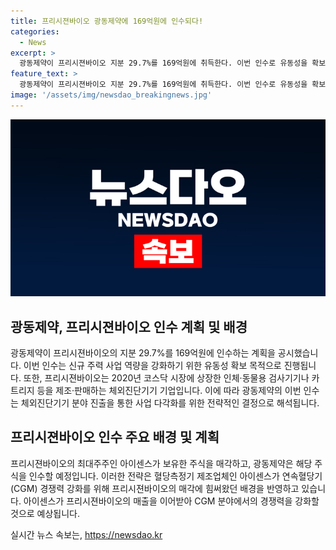 ```yaml
---
title: 프리시젼바이오 광동제약에 169억원에 인수되다!
categories:
  - News
excerpt: >
  광동제약이 프리시젼바이오 지분 29.7%를 169억원에 취득한다. 이번 인수로 유동성을 확보하고 개인맞춤형 헬스케어 사업을 강화할 계획이다. 아이센스는 프리시젼바이오 주식 28.2%를 161억원에 처분, CGM 경쟁력 강화를 목표로 함. 프리시젼바이오는 2020년 코스닥 상장한 체외진단기기 기업.
feature_text: >
  광동제약이 프리시젼바이오 지분 29.7%를 169억원에 취득한다. 이번 인수로 유동성을 확보하고 개인맞춤형 헬스케어 사업을 강화할 계획이다. 아이센스는 프리시젼바이오 주식 28.2%를 161억원에 처분, CGM 경쟁력 강화를 목표로 함. 프리시젼바이오는 2020년 코스닥 상장한 체외진단기기 기업.
image: '/assets/img/newsdao_breakingnews.jpg'
---
```


<p><img src="/assets/img/newsdao_breakingnews.jpg" alt="koreaapp 속보" /></p>

<h2 data-ke-size="size26">광동제약, 프리시젼바이오 인수 계획 및 배경</h2>

<p data-ke-size="size16">광동제약이 프리시젼바이오의 지분 29.7%를 169억원에 인수하는 계획을 공시했습니다. 이번 인수는 신규 주력 사업 역량을 강화하기 위한 유동성 확보 목적으로 진행됩니다. 또한, 프리시젼바이오는 2020년 코스닥 시장에 상장한 인체·동물용 검사기기나 카트리지 등을 제조·판매하는 체외진단기기 기업입니다. 이에 따라 광동제약의 이번 인수는 체외진단기기 분야 진출을 통한 사업 다각화를 위한 전략적인 결정으로 해석됩니다.</p>

<h2 data-ke-size="size26">프리시젼바이오 인수 주요 배경 및 계획</h2>

<p data-ke-size="size16">프리시젼바이오의 최대주주인 아이센스가 보유한 주식을 매각하고, 광동제약은 해당 주식을 인수할 예정입니다. 이러한 전략은 혈당측정기 제조업체인 아이센스가 연속혈당기(CGM) 경쟁력 강화를 위해 프리시젼바이오의 매각에 힘써왔던 배경을 반영하고 있습니다. 아이센스가 프리시젼바이오의 매출을 이어받아 CGM 분야에서의 경쟁력을 강화할 것으로 예상됩니다.</p>
실시간 뉴스 속보는, <a href="https://newsdao.kr" rel="dofollow">https://newsdao.kr</a>


